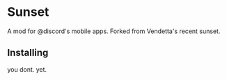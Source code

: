 # Sunset
A mod for @discord's mobile apps. Forked from Vendetta's recent sunset.

## Installing
you dont. yet.

